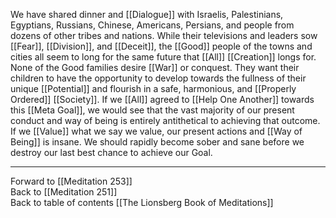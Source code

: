 We have shared dinner and [[Dialogue]] with Israelis, Palestinians, Egyptians, Russians, Chinese, Americans, Persians, and people from dozens of other tribes and nations. While their televisions and leaders sow [[Fear]], [[Division]], and [[Deceit]], the [[Good]] people of the towns and cities all seem to long for the same future that [[All]] [[Creation]] longs for. None of the Good families desire [[War]] or conquest. They want their children to have the opportunity to develop towards the fullness of their unique [[Potential]] and flourish in a safe, harmonious, and [[Properly Ordered]] [[Society]]. If we [[All]] agreed to [[Help One Another]] towards this [[Meta Goal]], we would see that the vast majority of our present conduct and way of being is entirely antithetical to achieving that outcome. If we [[Value]] what we say we value, our present actions and [[Way of Being]] is insane. We should rapidly become sober and sane before we destroy our last best chance to achieve our Goal. 

___

Forward to [[Meditation 253]]  
Back to [[Meditation 251]]  
Back to table of contents [[The Lionsberg Book of Meditations]]  